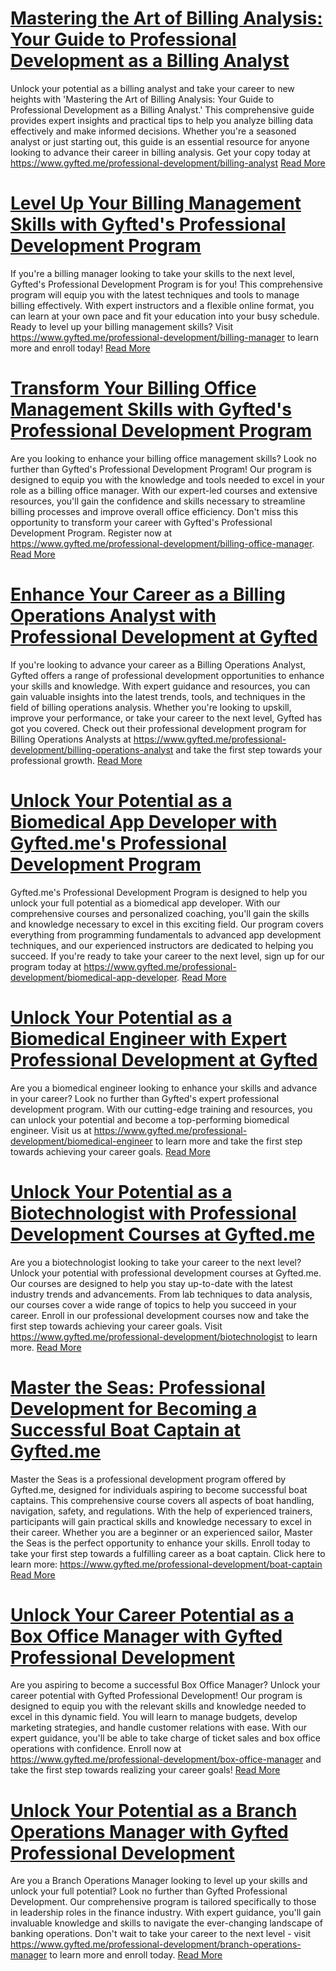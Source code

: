 # [Mastering the Art of Billing Analysis: Your Guide to Professional Development as a Billing Analyst](https://www.gyfted.me/professional-development/billing-analyst)

Unlock your potential as a billing analyst and take your career to new heights with 'Mastering the Art of Billing Analysis: Your Guide to Professional Development as a Billing Analyst.' This comprehensive guide provides expert insights and practical tips to help you analyze billing data effectively and make informed decisions. Whether you're a seasoned analyst or just starting out, this guide is an essential resource for anyone looking to advance their career in billing analysis. Get your copy today at https://www.gyfted.me/professional-development/billing-analyst [Read More](https://www.gyfted.me/professional-development/billing-analyst)

# [Level Up Your Billing Management Skills with Gyfted's Professional Development Program](https://www.gyfted.me/professional-development/billing-manager)

If you're a billing manager looking to take your skills to the next level, Gyfted's Professional Development Program is for you! This comprehensive program will equip you with the latest techniques and tools to manage billing effectively. With expert instructors and a flexible online format, you can learn at your own pace and fit your education into your busy schedule. Ready to level up your billing management skills? Visit https://www.gyfted.me/professional-development/billing-manager to learn more and enroll today! [Read More](https://www.gyfted.me/professional-development/billing-manager)

# [Transform Your Billing Office Management Skills with Gyfted's Professional Development Program](https://www.gyfted.me/professional-development/billing-office-manager)

Are you looking to enhance your billing office management skills? Look no further than Gyfted's Professional Development Program! Our program is designed to equip you with the knowledge and tools needed to excel in your role as a billing office manager. With our expert-led courses and extensive resources, you'll gain the confidence and skills necessary to streamline billing processes and improve overall office efficiency. Don't miss this opportunity to transform your career with Gyfted's Professional Development Program. Register now at https://www.gyfted.me/professional-development/billing-office-manager. [Read More](https://www.gyfted.me/professional-development/billing-office-manager)

# [Enhance Your Career as a Billing Operations Analyst with Professional Development at Gyfted](https://www.gyfted.me/professional-development/billing-operations-analyst)

If you're looking to advance your career as a Billing Operations Analyst, Gyfted offers a range of professional development opportunities to enhance your skills and knowledge. With expert guidance and resources, you can gain valuable insights into the latest trends, tools, and techniques in the field of billing operations analysis. Whether you're looking to upskill, improve your performance, or take your career to the next level, Gyfted has got you covered. Check out their professional development program for Billing Operations Analysts at https://www.gyfted.me/professional-development/billing-operations-analyst and take the first step towards your professional growth. [Read More](https://www.gyfted.me/professional-development/billing-operations-analyst)

# [Unlock Your Potential as a Biomedical App Developer with Gyfted.me's Professional Development Program](https://www.gyfted.me/professional-development/biomedical-app-developer)

Gyfted.me's Professional Development Program is designed to help you unlock your full potential as a biomedical app developer. With our comprehensive courses and personalized coaching, you'll gain the skills and knowledge necessary to excel in this exciting field. Our program covers everything from programming fundamentals to advanced app development techniques, and our experienced instructors are dedicated to helping you succeed. If you're ready to take your career to the next level, sign up for our program today at https://www.gyfted.me/professional-development/biomedical-app-developer. [Read More](https://www.gyfted.me/professional-development/biomedical-app-developer)

# [Unlock Your Potential as a Biomedical Engineer with Expert Professional Development at Gyfted](https://www.gyfted.me/professional-development/biomedical-engineer)

Are you a biomedical engineer looking to enhance your skills and advance in your career? Look no further than Gyfted's expert professional development program. With our cutting-edge training and resources, you can unlock your potential and become a top-performing biomedical engineer. Visit us at https://www.gyfted.me/professional-development/biomedical-engineer to learn more and take the first step towards achieving your career goals. [Read More](https://www.gyfted.me/professional-development/biomedical-engineer)

# [Unlock Your Potential as a Biotechnologist with Professional Development Courses at Gyfted.me](https://www.gyfted.me/professional-development/biotechnologist)

Are you a biotechnologist looking to take your career to the next level? Unlock your potential with professional development courses at Gyfted.me. Our courses are designed to help you stay up-to-date with the latest industry trends and advancements. From lab techniques to data analysis, our courses cover a wide range of topics to help you succeed in your career. Enroll in our professional development courses now and take the first step towards achieving your career goals. Visit https://www.gyfted.me/professional-development/biotechnologist to learn more. [Read More](https://www.gyfted.me/professional-development/biotechnologist)

# [Master the Seas: Professional Development for Becoming a Successful Boat Captain at Gyfted.me](https://www.gyfted.me/professional-development/boat-captain)

Master the Seas is a professional development program offered by Gyfted.me, designed for individuals aspiring to become successful boat captains. This comprehensive course covers all aspects of boat handling, navigation, safety, and regulations. With the help of experienced trainers, participants will gain practical skills and knowledge necessary to excel in their career. Whether you are a beginner or an experienced sailor, Master the Seas is the perfect opportunity to enhance your skills. Enroll today to take your first step towards a fulfilling career as a boat captain. Click here to learn more: https://www.gyfted.me/professional-development/boat-captain [Read More](https://www.gyfted.me/professional-development/boat-captain)

# [Unlock Your Career Potential as a Box Office Manager with Gyfted Professional Development](https://www.gyfted.me/professional-development/box-office-manager)

Are you aspiring to become a successful Box Office Manager? Unlock your career potential with Gyfted Professional Development! Our program is designed to equip you with the relevant skills and knowledge needed to excel in this dynamic field. You will learn to manage budgets, develop marketing strategies, and handle customer relations with ease. With our expert guidance, you'll be able to take charge of ticket sales and box office operations with confidence. Enroll now at https://www.gyfted.me/professional-development/box-office-manager and take the first step towards realizing your career goals! [Read More](https://www.gyfted.me/professional-development/box-office-manager)

# [Unlock Your Potential as a Branch Operations Manager with Gyfted Professional Development](https://www.gyfted.me/professional-development/branch-operations-manager)

Are you a Branch Operations Manager looking to level up your skills and unlock your full potential? Look no further than Gyfted Professional Development. Our comprehensive program is tailored specifically to those in leadership roles in the finance industry. With expert guidance, you'll gain invaluable knowledge and skills to navigate the ever-changing landscape of banking operations. Don't wait to take your career to the next level - visit https://www.gyfted.me/professional-development/branch-operations-manager to learn more and enroll today. [Read More](https://www.gyfted.me/professional-development/branch-operations-manager)

